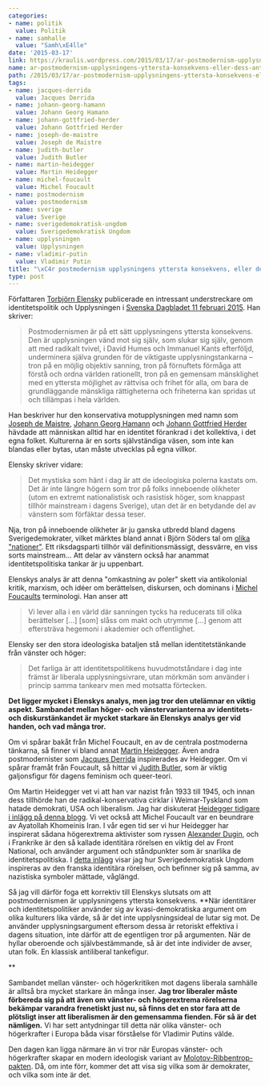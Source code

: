 ```yaml
---
categories:
- name: politik
  value: Politik
- name: samhalle
  value: "Samh\xE4lle"
date: '2015-03-17'
link: https://kraulis.wordpress.com/2015/03/17/ar-postmodernism-upplysningens-yttersta-konsekvens-eller-dess-antites/
name: ar-postmodernism-upplysningens-yttersta-konsekvens-eller-dess-antites
path: /2015/03/17/ar-postmodernism-upplysningens-yttersta-konsekvens-eller-dess-antites/
tags:
- name: jacques-derrida
  value: Jacques Derrida
- name: johann-georg-hamann
  value: Johann Georg Hamann
- name: johann-gottfried-herder
  value: Johann Gottfried Herder
- name: joseph-de-maistre
  value: Joseph de Maistre
- name: judith-butler
  value: Judith Butler
- name: martin-heidegger
  value: Martin Heidegger
- name: michel-foucault
  value: Michel Foucault
- name: postmodernism
  value: postmodernism
- name: sverige
  value: Sverige
- name: sverigedemokratisk-ungdom
  value: Sverigedemokratisk Ungdom
- name: upplysningen
  value: Upplysningen
- name: vladimir-putin
  value: Vladimir Putin
title: "\xC4r postmodernism upplysningens yttersta konsekvens, eller dess antites?"
type: post
---
```

Författaren [Torbjörn Elensky](http://sv.wikipedia.org/wiki/Torbj%C3%B6rn_Elensky) publicerade en intressant understreckare om identitetspolitik och Upplysningen i [Svenska Dagbladet 11 februari 2015](http://www.svd.se/kultur/understrecket/morka-krafter-kan-kapa-upplysningsarv_4289747.svd). Han skriver:

> Postmodernismen är på ett sätt upplysningens yttersta konsekvens. Den är upplysningen vänd mot sig själv, som slukar sig själv, genom att med radikalt tvivel, i David Humes och Immanuel Kants efterföljd, underminera själva grunden för de viktigaste upplysningstankarna – tron på en möjlig objektiv sanning, tron på förnuftets förmåga att förstå och ordna världen rationellt, tron på en gemensam mänsklighet med en yttersta möjlighet av rättvisa och frihet för alla, om bara de grundläggande mänskliga rättigheterna och friheterna kan spridas ut och tillämpas i hela världen.

Han beskriver hur den konservativa motupplysningen med namn som [Joseph de Maistre](http://en.wikipedia.org/wiki/Joseph_de_Maistre), [Johann Georg Hamann](http://en.wikipedia.org/wiki/Johann_Georg_Hamann) och [Johann Gottfried Herder](http://en.wikipedia.org/wiki/Johann_Gottfried_Herder) hävdade att människan alltid har en identitet förankrad i det kollektiva, i det egna folket. Kulturerna är en sorts självständiga väsen, som inte kan blandas eller bytas, utan måste utvecklas på egna villkor.



Elensky skriver vidare:

> Det mystiska som hänt i dag är att de ideologiska polerna kastats om. Det är inte längre högern som tror på folks inneboende olikheter (utom en extremt nationalistisk och rasistisk höger, som knappast tillhör mainstream i dagens Sverige), utan det är en betydande del av vänstern som förfäktar dessa teser.

Nja, tron på inneboende olikheter är ju ganska utbredd bland dagens Sverigedemokrater, vilket märktes bland annat i Björn Söders tal om [olika "nationer"](http://www.dn.se/val/nyval-2015/den-leende-nationalismen/). Ett riksdagsparti tillhör väl definitionsmässigt, dessvärre, en viss sorts mainstream... Att delar av vänstern också har anammat identitetspolitiska tankar är ju uppenbart.

Elenskys analys är att denna "omkastning av poler" skett via antikolonial kritik, marxism, och idéer om berättelsen, diskursen, och dominans i [Michel Foucaults](http://en.wikipedia.org/wiki/Michel_Foucault) terminologi. Han anser att 

> Vi lever alla i en värld där sanningen tycks ha reducerats till olika berättelser [...] [som] slåss om makt och utrymme [...] genom att eftersträva hegemoni i akademier och offentlighet.

Elensky ser den stora ideologiska bataljen stå mellan identitetstänkande från vänster och höger:

> Det farliga är att identitetspolitikens huvudmotståndare i dag inte främst är liberala upplysningsivrare, utan mörkmän som använder i princip samma tankearv men med motsatta förtecken.

**Det ligger mycket i Elenskys analys, men jag tror den utelämnar en viktig aspekt. Sambandet mellan höger- och vänstervarianterna av identitets- och diskurstänkandet är mycket starkare än Elenskys analys ger vid handen, och vad många tror.**

Om vi spårar bakåt från Michel Foucault, en av de centrala postmoderna tänkarna, så finner vi bland annat [Martin Heidegger](http://en.wikipedia.org/wiki/Martin_Heidegger). Även andra postmodernister som [Jacques Derrida](http://en.wikipedia.org/wiki/Jacques_Derrida) inspirerades av Heidegger. Om vi spårar framåt från Foucault, så hittar vi [Judith Butler](http://en.wikipedia.org/wiki/Judith_Butler), som är viktig galjonsfigur för dagens feminism och queer-teori.

Om Martin Heidegger vet vi att han var nazist från 1933 till 1945, och innan dess tillhörde han de radikal-konservativa cirklar i Weimar-Tyskland som hatade demokrati, USA och liberalism. Jag har diskuterat [Heidegger tidigare i inlägg på denna blogg](/posts/). Vi vet också att Michel Foucault var en beundrare av Ayatollah Khomeinis Iran. I vår egen tid ser vi hur Heidegger har inspirerat sådana högerextrema aktivister som ryssen [Alexander Dugin](/posts/), och i Frankrike är den så kallade identitära rörelsen en viktig del av Front National, och använder argument och ståndpunkter som är snarlika de identitetspolitiska. I [detta inlägg](/posts/) visar jag hur Sverigedemokratisk Ungdom inspireras av den franska identitära rörelsen, och befinner sig på samma, av nazistiska symboler mättade, våglängd.

Så jag vill därför foga ett korrektiv till Elenskys slutsats om att postmodernismen är upplysningens yttersta konsekvens. **När identitärer och identitetspolitiker använder sig av kvasi-demokratiska argument om olika kulturers lika värde, så är det inte upplysningsideal de lutar sig mot. De använder upplysningsargument eftersom dessa är retoriskt effektiva i dagens situation, inte därför att de egentligen tror på argumenten. När de hyllar oberoende och självbestämmande, så är det inte individer de avser, utan folk. En klassisk antiliberal tankefigur.

**

Sambandet mellan vänster- och högerkritiken mot dagens liberala samhälle är alltså bra mycket starkare än många inser. **Jag tror liberaler måste förbereda sig på att även om vänster- och högerextrema rörelserna bekämpar varandra frenetiskt just nu, så finns det en stor fara att de plötsligt inser att liberalismen är den gemensamma fienden. För så är det nämligen.** Vi har sett antydningar till detta när olika vänster- och högerkrafter i Europa båda visar förståelse för Vladimir Putins välde.

Den dagen kan ligga närmare än vi tror när Europas vänster- och högerkrafter skapar en modern ideologisk variant av [Molotov-Ribbentrop-pakten](http://sv.wikipedia.org/wiki/Molotov%E2%80%93Ribbentrop-pakten). Då, om inte förr, kommer det att visa sig vilka som är demokrater, och vilka som inte är det.

